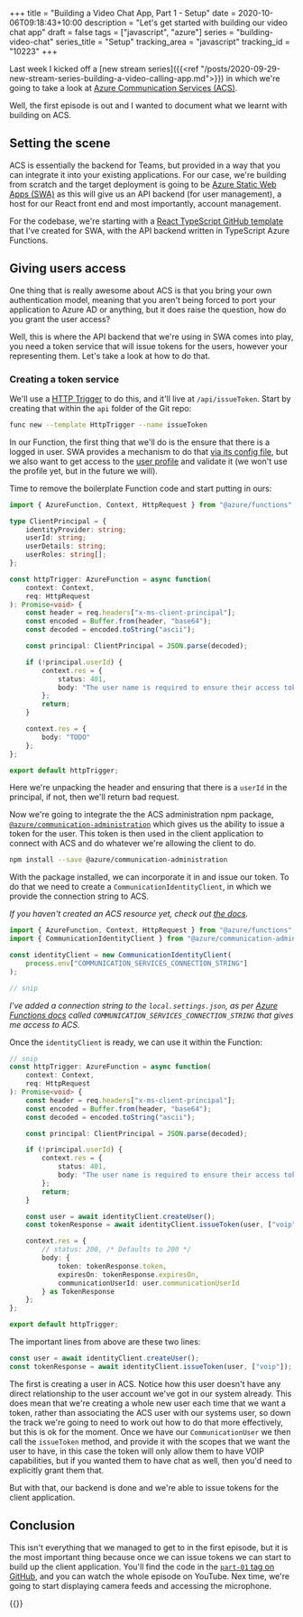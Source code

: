 +++
title = "Building a Video Chat App, Part 1 - Setup"
date = 2020-10-06T09:18:43+10:00
description = "Let's get started with building our video chat app"
draft = false
tags = ["javascript", "azure"]
series = "building-video-chat"
series_title = "Setup"
tracking_area = "javascript"
tracking_id = "10223"
+++

Last week I kicked off a [new stream series]({{<ref "/posts/2020-09-29-new-stream-series-building-a-video-calling-app.md">}}) in which we're going to take a look at [Azure Communication Services (ACS)](https://azure.microsoft.com/blog/build-rich-communication-experiences-at-scale-with-azure-communication-services/?{{<cda>}}).

Well, the first episode is out and I wanted to document what we learnt with building on ACS.

## Setting the scene

ACS is essentially the backend for Teams, but provided in a way that you can integrate it into your existing applications. For our case, we're building from scratch and the target deployment is going to be [Azure Static Web Apps (SWA)](https://docs.microsoft.com/azure/static-web-apps?{{<cda>}}) as this will give us an API backend (for user management), a host for our React front end and most importantly, account management.

For the codebase, we're starting with a [React TypeScript GitHub template](https://github.com/aaronpowell/aswa-react-template) that I've created for SWA, with the API backend written in TypeScript Azure Functions.

## Giving users access

One thing that is really awesome about ACS is that you bring your own authentication model, meaning that you aren't being forced to port your application to Azure AD or anything, but it does raise the question, how do you grant the user access?

Well, this is where the API backend that we're using in SWA comes into play, you need a token service that will issue tokens for the users, however your representing them. Let's take a look at how to do that.

### Creating a token service

We'll use a [HTTP Trigger](https://docs.microsoft.com/azure/azure-functions/functions-bindings-http-webhook-trigger?tabs=javascript&{{<cda>}}) to do this, and it'll live at `/api/issueToken`. Start by creating that within the `api` folder of the Git repo:

```bash
func new --template HttpTrigger --name issueToken
```

In our Function, the first thing that we'll do is the ensure that there is a logged in user. SWA provides a mechanism to do that [via its config file](https://docs.microsoft.com/azure/static-web-apps/routes?{{<cda>}}#securing-routes-with-roles), but we also want to get access to the [user profile](https://docs.microsoft.com/azure/static-web-apps/user-information?tabs=javascript&{{<cda>}}#api-functions) and validate it (we won't use the profile yet, but in the future we will).

Time to remove the boilerplate Function code and start putting in ours:

```typescript
import { AzureFunction, Context, HttpRequest } from "@azure/functions";

type ClientPrincipal = {
    identityProvider: string;
    userId: string;
    userDetails: string;
    userRoles: string[];
};

const httpTrigger: AzureFunction = async function(
    context: Context,
    req: HttpRequest
): Promise<void> {
    const header = req.headers["x-ms-client-principal"];
    const encoded = Buffer.from(header, "base64");
    const decoded = encoded.toString("ascii");

    const principal: ClientPrincipal = JSON.parse(decoded);

    if (!principal.userId) {
        context.res = {
            status: 401,
            body: "The user name is required to ensure their access token"
        };
        return;
    }

    context.res = {
        body: "TODO"
    };
};

export default httpTrigger;
```

Here we're unpacking the header and ensuring that there is a `userId` in the principal, if not, then we'll return bad request.

Now we're going to integrate the the ACS administration npm package, [`@azure/communication-administration`](https://www.npmjs.com/package/@azure/communication-administration) which gives us the ability to issue a token for the user. This token is then used in the client application to connect with ACS and do whatever we're allowing the client to do.

```bash
npm install --save @azure/communication-administration
```

With the package installed, we can incorporate it in and issue our token. To do that we need to create a `CommunicationIdentityClient`, in which we provide the connection string to ACS.

_If you haven't created an ACS resource yet, check out [the docs](https://docs.microsoft.com/azure/communication-services/quickstarts/create-communication-resource?tabs=windows&pivots=platform-azp&{{<cda>}})._

```typescript
import { AzureFunction, Context, HttpRequest } from "@azure/functions";
import { CommunicationIdentityClient } from "@azure/communication-administration";

const identityClient = new CommunicationIdentityClient(
    process.env["COMMUNICATION_SERVICES_CONNECTION_STRING"]
);

// snip
```

_I've added a connection string to the `local.settings.json`, as per [Azure Functions docs](https://docs.microsoft.com/azure/azure-functions/functions-run-local?tabs=windows%2Ccsharp%2Cbash&{{<cda>}}#local-settings-file) called `COMMUNICATION_SERVICES_CONNECTION_STRING` that gives me access to ACS._

Once the `identityClient` is ready, we can use it within the Function:

```typescript {hl_lines=[20,21]}
// snip
const httpTrigger: AzureFunction = async function(
    context: Context,
    req: HttpRequest
): Promise<void> {
    const header = req.headers["x-ms-client-principal"];
    const encoded = Buffer.from(header, "base64");
    const decoded = encoded.toString("ascii");

    const principal: ClientPrincipal = JSON.parse(decoded);

    if (!principal.userId) {
        context.res = {
            status: 401,
            body: "The user name is required to ensure their access token"
        };
        return;
    }

    const user = await identityClient.createUser();
    const tokenResponse = await identityClient.issueToken(user, ["voip"]);

    context.res = {
        // status: 200, /* Defaults to 200 */
        body: {
            token: tokenResponse.token,
            expiresOn: tokenResponse.expiresOn,
            communicationUserId: user.communicationUserId
        } as TokenResponse
    };
};

export default httpTrigger;
```

The important lines from above are these two lines:

```typescript
const user = await identityClient.createUser();
const tokenResponse = await identityClient.issueToken(user, ["voip"]);
```

The first is creating a user in ACS. Notice how this user doesn't have any direct relationship to the user account we've got in our system already. This does mean that we're creating a whole new user each time that we want a token, rather than associating the ACS user with our systems user, so down the track we're going to need to work out how to do that more effectively, but this is ok for the moment. Once we have our `CommunicationUser` we then call the `issueToken` method, and provide it with the scopes that we want the user to have, in this case the token will only allow them to have VOIP capabilities, but if you wanted them to have chat as well, then you'd need to explicitly grant them that.

But with that, our backend is done and we're able to issue tokens for the client application.

## Conclusion

This isn't everything that we managed to get to in the first episode, but it is the most important thing because once we can issue tokens we can start to build up the client application. You'll find the code in the [`part-01` tag on GitHub](https://github.com/aaronpowell/super-duper-enigma/tree/part-01), and you can watch the whole episode on YouTube. Nex time, we're going to start displaying camera feeds and accessing the microphone.

{{<youtube ryf1011Qvzw>}}
